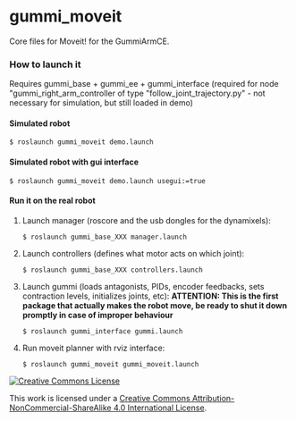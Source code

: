 # gummi_moveit
Core files for Moveit! for the GummiArmCE.

### How to launch it

Requires gummi_base + gummi_ee + gummi_interface (required for node "gummi_right_arm_controller of type "follow_joint_trajectory.py" - not necessary for simulation, but still loaded in demo) 

#### Simulated robot

    $ roslaunch gummi_moveit demo.launch

#### Simulated robot with gui interface

    $ roslaunch gummi_moveit demo.launch usegui:=true

#### Run it on the real robot

1. Launch manager (roscore and the usb dongles for the dynamixels):

       $ roslaunch gummi_base_XXX manager.launch
    
2. Launch controllers (defines what motor acts on which joint): 

       $ roslaunch gummi_base_XXX controllers.launch

3. Launch gummi (loads antagonists, PIDs, encoder feedbacks, sets contraction levels, initializes joints, etc): **ATTENTION: This is the first package that actually makes the robot move, be ready to shut it down promptly in case of improper behaviour**

       $ roslaunch gummi_interface gummi.launch

4. Run moveit planner with rviz interface:

       $ roslaunch gummi_moveit gummi_moveit.launch


<a rel="license" href="http://creativecommons.org/licenses/by-nc-sa/4.0/"><img alt="Creative Commons License" style="border-width:0" src="https://i.creativecommons.org/l/by-nc-sa/4.0/88x31.png" /></a><br />

This work is licensed under a <a rel="license" href="http://creativecommons.org/licenses/by-nc-sa/4.0/">Creative Commons Attribution-NonCommercial-ShareAlike 4.0 International License</a>.
